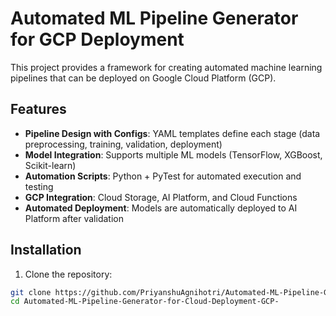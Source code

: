  # Automated ML Pipeline Generator for GCP Deployment

This project provides a framework for creating automated machine learning pipelines that can be deployed on Google Cloud Platform (GCP).

## Features

- **Pipeline Design with Configs**: YAML templates define each stage (data preprocessing, training, validation, deployment)
- **Model Integration**: Supports multiple ML models (TensorFlow, XGBoost, Scikit-learn)
- **Automation Scripts**: Python + PyTest for automated execution and testing
- **GCP Integration**: Cloud Storage, AI Platform, and Cloud Functions
- **Automated Deployment**: Models are automatically deployed to AI Platform after validation

## Installation

1. Clone the repository:
```bash
git clone https://github.com/PriyanshuAgnihotri/Automated-ML-Pipeline-Generator-for-Cloud-Deployment-GCP-
cd Automated-ML-Pipeline-Generator-for-Cloud-Deployment-GCP-

